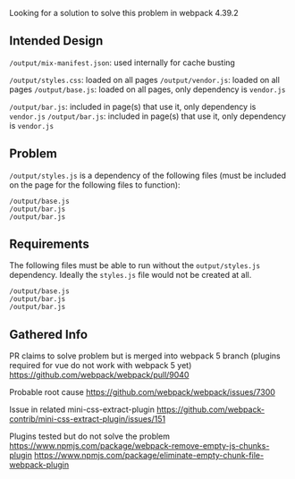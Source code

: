 
Looking for a solution to solve this problem in webpack 4.39.2

## Intended Design

`/output/mix-manifest.json`: used internally for cache busting

`/output/styles.css`: loaded on all pages
`/output/vendor.js`: loaded on all pages
`/output/base.js`: loaded on all pages, only dependency is `vendor.js`

`/output/bar.js`: included in page(s) that use it, only dependency is `vendor.js`
`/output/bar.js`: included in page(s) that use it, only dependency is `vendor.js`


## Problem

`/output/styles.js` is a dependency of the following files (must be included on the page for the following files to function):

```
/output/base.js
/output/bar.js
/output/bar.js
```

## Requirements

The following files must be able to run without the `output/styles.js` dependency. Ideally the `styles.js` file would not be created at all.

```
/output/base.js
/output/bar.js
/output/bar.js
```

## Gathered Info


PR claims to solve problem but is merged into webpack 5 branch (plugins required for vue do not work with webpack 5 yet)
https://github.com/webpack/webpack/pull/9040

Probable root cause
https://github.com/webpack/webpack/issues/7300

Issue in related mini-css-extract-plugin
https://github.com/webpack-contrib/mini-css-extract-plugin/issues/151

Plugins tested but do not solve the problem
https://www.npmjs.com/package/webpack-remove-empty-js-chunks-plugin
https://www.npmjs.com/package/eliminate-empty-chunk-file-webpack-plugin

